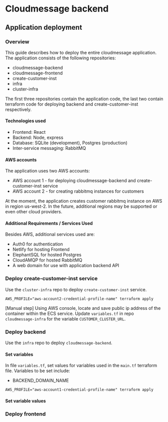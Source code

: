 # Cloudmessage backend

## Application deployment


### Overview

This guide describes how to deploy the entire cloudmessage application. The application
consists of the following repositories:

* cloudmessage-backend
* cloudmessage-frontend
* create-customer-inst
* infra
* cluster-infra

The first three repositories contain the application code, the last two contain terraform code
for deploying backend and create-customer-inst respectively.

#### Technologies used

* Frontend: React
* Backend: Node, express
* Database: SQLite (development), Postgres (production)
* Inter-service messaging: RabbitMQ

#### AWS accounts

The application uses two AWS accounts:
* AWS account 1 - for deploying cloudmessage-backend and create-customer-inst service
* AWS account 2 - for creating rabbitmq instances for customers

At the moment, the application creates customer rabbitmq instance on AWS in region us-west-2. In the future, additional regions may be supported or even other cloud providers.

#### Additional Requirements / Services Used

Besides AWS, additional services used are:
* Auth0 for authentication
* Netlify for hosting Frontend
* ElephantSQL for hosted Postgres
* CloudAMQP for hosted RabbitMQ
* A web domain for use with application backend API


### Deploy create-customer-inst service

Use the `cluster-infra` repo to deploy `create-customer-inst` service.

```
AWS_PROFILE="aws-account2-credential-profile-name" terraform apply
```

[Manual step]
Using AWS console, locate and save public ip address of the container within the ECS service.
Update `variables.tf` in repo `cloudmessage-infra` for the variable `CUSTOMER_CLUSTER_URL`.


### Deploy backend

Use the `infra` repo to deploy `cloudmessage-backend`.

#### Set variables

In file `variables.tf`, set values for variables used in the `main.tf` terraform file. Variables
to be set include:

* BACKEND_DOMAIN_NAME


```
AWS_PROFILE="aws-account1-credential-profile-name" terraform apply
```

#### Set variable values



### Deploy frontend
